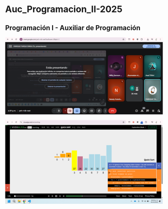# Auc_Programacion_II-2025

## Programación I - Auxiliar de Programación

![alt text](image.png)


![alt text](image-1.png)